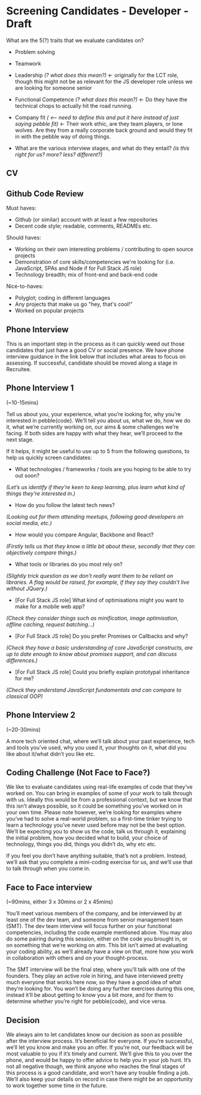 # Screening Candidates - Developer - Draft

What are the 5(?) traits that we evaluate candidates on?
  - Problem solving
  - Teamwork
  - Leadership *(? what does this mean?)* <- originally for the LCT role, though this might not be as relevant for the JS developer role unless we are looking for someone senior
  - Functional Competence *(? what does this mean?)* <- Do they have the technical chops to actually hit the road running.
  - Company fit *( <— need to define this and put it here instead of just saying pebble fit)* <- Their work ethic, are they team players, or lone wolves. Are they from a really corporate back ground and would they fit in with the pebble way of doing things.

- What are the various interview stages, and what do they entail? *(is this right for us? more? less? different?)*

## CV

## Github Code Review 

Must haves:
- Github (or similar) account with at least a few repositories
- Decent code style; readable, comments, READMEs etc.

Should haves:
- Working on their own interesting problems / contributing to open source projects
- Demonstration of core skills/competencies we're looking for (i.e. JavaScript, SPAs and Node if for Full Stack JS role)
- Technology breadth; mix of front-end and back-end code

Nice-to-haves:
- Polyglot; coding in different languages
- Any projects that make us go "hey, that's cool!"
- Worked on popular projects


## Phone Interview
This is an important step in the process as it can quickly weed out those candidates that just have a good CV or social presence. We have phone interview guidance in the link below that includes what areas to focus on assessing. If successful, candidate should be moved along a stage in Recruitee.

## Phone Interview 1 
(~10-15mins)

Tell us about you, your experience, what you’re looking for, why you’re interested in pebble{code}. We’ll tell you about us, what we do, how we do it, what we’re currently working on, our aims & some challenges we’re facing. If both sides are happy with what they hear, we’ll proceed to the next stage.

If it helps, it might be useful to use up to 5 from the following questions, to help us quickly screen candidates:

- What technologies / frameworks / tools are you hoping to be able to try out soon? 

 *(Let’s us identify if they’re keen to keep learning, plus learn what kind of things they’re interested in.)*
 
- How do you follow the latest tech news? 

 *(Looking out for them attending meetups, following good developers on social media, etc.)*
 
- How would you compare Angular, Backbone and React? 

 *(Firstly tells us that they know a little bit about these, secondly that they can objectively compare things.)*
 
- What tools or libraries do you most rely on?

 *(Slightly trick question as we don't really want them to be reliant on libraries. A flag would be raised, for example, if they say they couldn't live without JQuery.)*
 
- [For Full Stack JS role] What kind of optimisations might you want to make for a mobile web app?

 *(Check they consider things such as minification, image optimisation, offline caching, request batching...)*
 
- [For Full Stack JS role] Do you prefer Promises or Callbacks and why?

 *(Check they have a basic understanding of core JavaScript constructs, are up to date enough to know about promises support, and can discuss differences.)*
 
- [For Full Stack JS role] Could you briefly explain prototypal inheritance for me?

 *(Check they understand JavaScript fundamentals and can compare to classical OOP)*

## Phone Interview 2 
(~20-30mins)

A more tech oriented chat, where we’ll talk about your past experience, tech and tools you’ve used, why you used it, your thoughts on it, what did you like about it/what didn’t you like etc.

## Coding Challenge (Not Face to Face?)
We like to evaluate candidates using real-life examples of code that they’ve worked on. You can bring in examples of some of your work to talk through with us. Ideally this would be from a professional context, but we know that this isn’t always possible, so it could be something you’ve worked on in your own time. Please note however, we’re looking for examples where you’ve had to solve a real-world problem, so a first-time tinker trying to learn a technology you’ve never used before may not be the best option. We’ll be expecting you to show us the code, talk us through it, explaining the initial problem, how you decided what to build, your choice of technology, things you did, things you didn’t do, why etc etc.

If you feel you don’t have anything suitable, that’s not a problem. Instead, we’ll ask that you complete a mini-coding exercise for us, and we’ll use that to talk through when you come in.

## Face to Face interview
(~90mins, either 3 x 30mins or 2 x 45mins)

You’ll meet various members of the company, and be interviewed by at least one of the dev team, and someone from senior management team (SMT). The dev team interview will focus further on your functional competencies, including the code example mentioned above. You may also do some pairing during this session, either on the code you brought in, or on something that we’re working on atm. This bit isn’t aimed at evaluating your coding ability, as we’ll already have a view on that, more how you work in collaboration with others and on your thought-process.

The SMT interview will be the final step, where you’ll talk with one of the founders. They play an active role in hiring, and have interviewed pretty much everyone that works here now, so they have a good idea of what they’re looking for. You won’t be doing any further exercises during this one, instead it’ll be about getting to know you a bit more, and for them to determine whether you’re right for pebble{code}, and vice versa.

## Decision
We always aim to let candidates know our decision as soon as possible after the interview process. It’s beneficial for everyone. If you’re successful, we’ll let you know and make you an offer. If you’re not, our feedback will be most valuable to you if it’s timely and current. We’ll give this to you over the phone, and would be happy to offer advice to help you in your job hunt. It’s not all negative though, we think anyone who reaches the final stages of this process is a good candidate, and won’t have any trouble finding a job. We’ll also keep your details on record in case there might be an opportunity to work together some time in the future.
